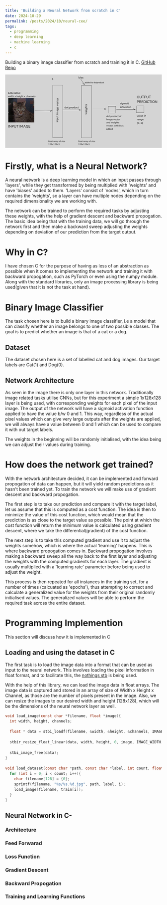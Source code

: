 ```yaml
---
title: 'Building a Neural Network from scratch in C'
date: 2024-10-29
permalink: /posts/2024/10/neural-cee/
tags:
  - programming
  - deep learning
  - machine learning
  - c
---
```


Building a binary image classifier from scratch and training it in C.
[GitHub Repo](https://github.com/ramselvaraj/neural-cee/)

![Diagram](/files/images/2024_10_29_neural_cee_1.png)

Firstly, what is a Neural Network?
======
A neural network is a deep learning model in which an input passes through 'layers', while they get transformed by being multiplied with 'weights' and have 'biases' added to them. 'Layers' consist of 'nodes', which in turn contains the 'weights', so a layer can have multiple nodes depending on the required dimensionality we are working with.

The network can be trained to perform the required tasks by adjusting these weights, with the help of gradient descent and backward propogation. The basic idea being that with the training data, we will go through the network first and then make a backward sweep adjusting the weights depending on deviation of our prediction from the target output.

Why in C?
======
I have chosen C for the purpose of having as less of an abstraction as possible when it comes to implementing the network and training it with backward propogation, such as PyTorch or even using the numpy module. Along with the standard libraries, only an image processing library is being used(given that it is not the task at hand).

Binary Image Classifier 
======
The task chosen here is to build a binary image classifier, i.e a model that can classify whether an image belongs to one of two possible classes. The goal is to predict whether an image is that of a cat or a dog.

Dataset
------
The dataset chosen here is a set of labelled cat and dog images. Our target labels are Cat(1) and Dog(0).

Network Architecture
------
As seen in the image there is only one layer in this network. Traditionally image related tasks utilise CNNs, but for this experiment a simple 1x128x128 layer is being used, with corresponding weights for each pixel of the input image. The output of the network will have a sigmoid activation function applied to have the value b/w 0 and 1. This way, regardless of the actual pixel values which can give very large outputs after the weights are applied, we will always have a value between 0 and 1 which can be used to compare it with out target labels.

The weights in the beginning will be randomly initialised, with the idea being we can adjust their values during training.

How does the network get trained?
======
With the network architecture decided, it can be implemented and forward propogation of data can happen, but it will yield random predictions as it hasn't been trained yet. To train the network we will make use of gradient descent and backward propogation.

The first step is to take our prediction and compare it with the target label, let us assume that this is computed as a cost function. The idea is then to minimize the value of this cost function, which would mean that the prediction is as close to the target value as possible. The point at which the cost function will return the minimum value is calculated using gradient descent, where we take the differential(gradient) of the cost function.

The next step is to take this computed gradient and use it to adjust the weights somehow, which is where the actual 'learning' happens. This is where backward propogation comes in. Backward propogation involves making a backward sweep all the way back to the first layer and adjusting the weights with the computed gradients for each layer. The gradient is usually multiplied with a 'learning rate' parameter before being used to adjust the weight.

This process is then repeated for all instances in the training set, for a number of times (calcuated as 'epochs'), thus attempting to correct and calculate a generalized value for the weights from their original randomly initialised values. The generalized values will be able to perform the required task across the entire dataset.

Programming Implemention
======
This section will discuss how it is implemented in C

Loading and using the dataset in C
------
The first task is to load the image data into a format that can be used as input to the neural network. This involves loading the pixel information in float format, and to facilitate this, the [nothings stb](https://github.com/nothings/stb) is being used.

With the help of this library, we can load the image data in float arrays. The image data is captured and stored in an array of size of Width x Height x Channel, as those are the number of pixels present in the image. Also, we can resize the images to our desired width and height (128x128), which will be the dimensions of the neural network layer as well. 
~~~ c
void load_image(const char *filename, float *image){
  int width, height, channels;

  float * data = stbi_loadf(filename, &width, &height, &channels, IMAGE_CHANNELS);

  stbir_resize_float_linear(data, width, height, 0, image, IMAGE_WIDTH, IMAGE_HEIGHT, 0, STBIR_RGB);

  stbi_image_free(data);
}

void load_dataset(const char *path, const char *label, int count, float train[][IMAGE_WIDTH*IMAGE_HEIGHT*IMAGE_CHANNELS]){
  for (int i = 0; i < count; i++){
    char filename[128] = {0};
    sprintf(filename, "%s/%s.%d.jpg", path, label, i);
    load_image(filename, train[i]);
  } 
}
~~~

Neural Network in C-
------
### Architecture
### Feed Forwarad
### Loss Function
### Gradient Descent
### Backward Propogation
### Training and Learning Functions

